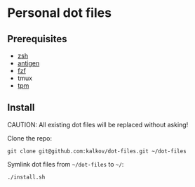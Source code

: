 # Personal dot files

## Prerequisites

* [zsh](https://www.zsh.org/)
* [antigen](https://github.com/zsh-users/antigen)
* [fzf](https://github.com/junegunn/fzf)
* tmux
* [tpm](https://github.com/tmux-plugins/tpm)


## Install

CAUTION: All existing dot files will be replaced without asking! 

Clone the repo:

    git clone git@github.com:kalkov/dot-files.git ~/dot-files

Symlink dot files from `~/dot-files` to `~/`:

    ./install.sh
